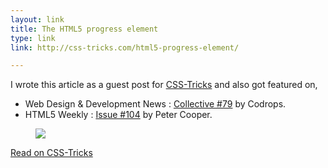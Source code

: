 ```yaml
---
layout: link
title: The HTML5 progress element
type: link
link: http://css-tricks.com/html5-progress-element/

---
```


I wrote this article as a guest post for [CSS-Tricks](http://css-tricks.com/) and also got featured on,

- Web Design & Development News : [Collective #79](http://tympanus.net/codrops/collective/collective-79/) by Codrops.
- HTML5 Weekly : [Issue #104](http://html5weekly.com/issues/104) by Peter Cooper.

<figure>
    <img src="http://res.cloudinary.com/dw9fem4ki/image/upload/v1391875665/Skillset_Progress_Bars_j6gvb3.png">
</figure>

[Read on CSS-Tricks](http://css-tricks.com/html5-progress-element/)
